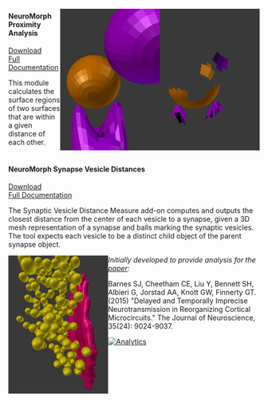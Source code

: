 <img src="proximity_after.png" width="200" align="right"><img src="proximity_before.png" width="200" align="right">

#### NeuroMorph Proximity Analysis   
[Download](http://raw.githubusercontent.com/NeuroMorph-EPFL/NeuroMorph/master/NeuroMorph_Proximity_Analysis/NeuroMorph_Proximity_Analysis.py)  
[Full Documentation](https://wiki.blender.org/index.php/Extensions:2.6/Py/Scripts/NeuroMorph/Proximity_Analysis_Tools)  

This module calculates the surface regions of two surfaces that are within a given distance of each other.  
<br>


#### NeuroMorph Synapse Vesicle Distances   
[Download](http://raw.githubusercontent.com/NeuroMorph-EPFL/NeuroMorph/master/NeuroMorph_Proximity_Analysis/NeuroMorph_Vesicle_Distance.py)  
[Full Documentation](https://wiki.blender.org/index.php/Extensions:2.6/Py/Scripts/NeuroMorph/Proximity_Analysis_Tools)  

The Synaptic Vesicle Distance Measure add-on computes and outputs the closest distance from the center of each vesicle to a synapse, given a 3D mesh representation of a synapse and balls marking the synaptic vesicles.  The tool expects each vesicle to be a distinct child object of the parent synapse object.

<img src="synapse_and_vesicles.png" width="200" align="left">

*Initially developed to provide analysis for the [paper](http://www.jneurosci.org/content/35/24/9024):*

Barnes SJ, Cheetham CE, Liu Y, Bennett SH, Albieri G, Jorstad AA, Knott GW, Finnerty GT.  (2015)  "Delayed and Temporally Imprecise Neurotransmission in Reorganizing Cortical Microcircuits." The Journal of Neuroscience, 35(24): 9024-9037.

[![Analytics](https://ga-beacon.appspot.com/UA-99596205-1/NeuroMorph_Proximity_Analysis?pixel)](https://github.com/NeuroMorph-EPFL/NeuroMorph/tree/master/NeuroMorph_Proximity_Analysis)
